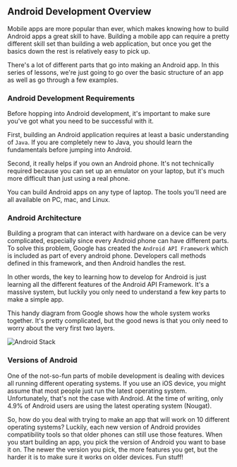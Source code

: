 ## Android Development Overview
Mobile apps are more popular than ever, which makes knowing how to build Android apps a great skill to have. Building a mobile app can require a pretty different skill set than building a web application, but once you get the basics down the rest is relatively easy to pick up.

There's a lot of different parts that go into making an Android app. In this series of lessons, we're just going to go over the basic structure of an app as well as go through a few examples.

### Android Development Requirements

Before hopping into Android development, it's important to make sure you've got what you need to be successful with it.

First, building an Android application requires at least a basic understanding of `Java`. If you are completely new to Java, you should learn the fundamentals before jumping into Android.

Second, it really helps if you own an Android phone. It's not technically required because you can set up an emulator on your laptop, but it's much more difficult than just using a real phone.

You can build Android apps on any type of laptop. The tools you'll need are all available on PC, mac, and Linux.


### Android Architecture
Building a program that can interact with hardware on a device can be very complicated, especially since every Android phone can have different parts. To solve this problem, Google has created the `Android API Framework` which is included as part of every android phone. Developers call methods defined in this framework, and then Android handles the rest.

In other words, the key to learning how to develop for Android is just learning all the different features of the Android API Framework. It's a massive system, but luckily you only need to understand a few key parts to make a simple app.

This handy diagram from Google shows how the whole system works together. It's pretty complicated, but the good news is that you only need to worry about the very first two layers.

![Android Stack](https://google-developer-training.gitbooks.io/android-developer-fundamentals-course-concepts/content/en/images/1_0_C_images/dg_android_stack.png)

### Versions of Android
One of the not-so-fun parts of mobile development is dealing with devices all running different operating systems. If you use an iOS device, you might assume that most people just run the latest operating system. Unfortunately, that's not the case with Android. At the time of writing, only 4.9% of Android users are using the latest operating system (Nougat).

So, how do you deal with trying to make an app that will work on 10 different operating systems? Luckily, each new version of Android provides compatibility tools so that older phones can still use those features. When you start building an app, you pick the version of Android you want to base it on. The newer the version you pick, the more  features you get, but the harder it is to make sure it works on older devices. Fun stuff!
